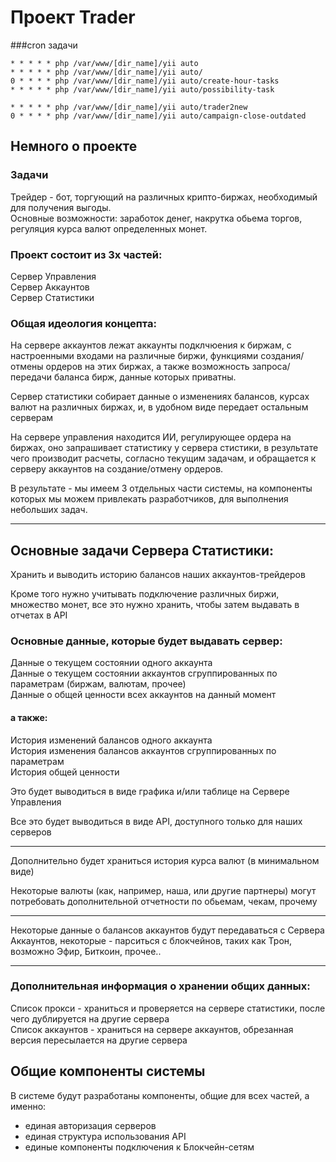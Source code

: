 # Проект Trader

###cron задачи

    * * * * * php /var/www/[dir_name]/yii auto
    * * * * * php /var/www/[dir_name]/yii auto/
    0 * * * * php /var/www/[dir_name]/yii auto/create-hour-tasks
    * * * * * php /var/www/[dir_name]/yii auto/possibility-task

    * * * * * php /var/www/[dir_name]/yii auto/trader2new
    0 * * * * php /var/www/[dir_name]/yii auto/campaign-close-outdated

## Немного о проекте

### Задачи

Трейдер - бот, торгующий на различных крипто-биржах, необходимый для получения выгоды.    
Основные возможности: заработок денег, накрутка обьема торгов, регуляция курса валют определенных монет.  



### Проект состоит из 3х частей:
Сервер Управления  
Сервер Аккаунтов  
Сервер Статистики

### Общая идеология концепта:

На сервере аккаунтов лежат аккаунты подклчюения к биржам, с настроенными входами на различные биржи, функциями создания/отмены ордеров на этих биржах, а также возможность запроса/передачи баланса бирж, данные которых приватны.

Сервер статистики собирает данные о изменениях балансов, курсах валют на различных биржах, и, в удобном виде передает остальным серверам

На сервере управления находится ИИ, регулирующее ордера на биржах, оно запрашивает статистику у сервера стистики, в результате чего производит расчеты, согласно текущим задачам, и обращается к серверу аккаунтов на создание/отмену ордеров.

В результате - мы имеем 3 отдельных части системы, на компоненты которых мы можем привлекать разработчиков, для выполнения небольших задач.

-------

## Основные задачи Сервера Статистики:

Хранить и выводить историю балансов наших аккаунтов-трейдеров

Кроме того нужно учитывать подключение различных биржи, множество монет, все это нужно хранить, чтобы затем выдавать в отчетах в API

### Основные данные, которые будет выдавать сервер:

Данные о текущем состоянии одного аккаунта  
Данные о текущем состоянии аккаунтов сгруппированных по параметрам (биржам, валютам, прочее)  
Данные о общей ценности всех аккаунтов на данный момент


#### а также:

История изменений балансов одного аккаунта  
История изменения балансов аккаунтов сгруппированных по параметрам  
История общей ценности

Это будет выводиться в виде графика и/или таблице на Сервере Управления

Все это будет выводиться в виде API, доступного только для наших серверов

----

Дополнительно будет храниться история курса валют (в минимальном виде)

Некоторые валюты (как, например, наша, или другие партнеры) могут потребовать дополнительной отчетности по обьемам, чекам, прочему

----

Некоторые данные о балансов аккаунтов будут передаваться с Сервера Аккаунтов, некоторые - парситься с блокчейнов, таких как Трон, возможно Эфир, Биткоин, прочее..

----

### Дополнительная информация о хранении общих данных:

Список прокси - храниться и проверяется на сервере статистики, после чего дублируется на другие сервера  
Список аккаунтов - храниться на сервере аккаунтов, обрезанная версия пересылается на другие сервера

## Общие компоненты системы

В системе будут разработаны компоненты, общие для всех частей, а именно:  
- единая авторизация серверов  
- единая структура использования API  
- единые компоненты подключения к Блокчейн-сетям